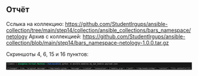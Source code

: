 ## Отчёт

 Сслыка на коллекцию: https://github.com/StudentIrgups/ansible-collection/tree/main/step14/collection/ansible_collections/bars_namespace/netology
 Архив с коллекцией: https://github.com/StudentIrgups/ansible-collection/blob/main/step14/bars_namespace-netology-1.0.0.tar.gz

 Скриншоты 4, 6, 15 и 16 пунктов:

 ![alt text]({0A59D30F-E033-4201-A0A9-556286BA3098}.png)